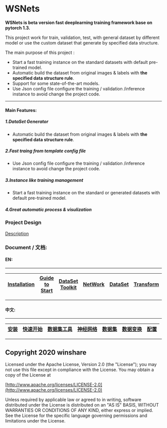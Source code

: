 <!--
 Copyright 2020 winshare
 
 Licensed under the Apache License, Version 2.0 (the "License");
 you may not use this file except in compliance with the License.
 You may obtain a copy of the License at
 
     http://www.apache.org/licenses/LICENSE-2.0
 
 Unless required by applicable law or agreed to in writing, software
 distributed under the License is distributed on an "AS IS" BASIS,
 WITHOUT WARRANTIES OR CONDITIONS OF ANY KIND, either express or implied.
 See the License for the specific language governing permissions and
 limitations under the License.
-->

# WSNets

**WSNets is beta version fast deeplearning training framework base on pytorch 1.3.**


This project work for train, validation, test, with general dataset by different model or use the custom dataset that generate by specified data structure.


The main purpose of this project :

* Start a fast training instance on the standard datasets with default pre-trained model.
*  Automatic build the dataset from original images & labels with **the specified data structure rule**.
* Support for some state-of-the-art models.  
* Use Json config file configure the training / validation /inference instance to avoid change the project code.

****

#### Main Features:

##### 1.DataSet Generator

*  Automatic build the dataset from original images & labels with **the specified data structure rule**.


##### 2.Fast traing from template config file

* Use Json config file configure the training / validation /inference instance to avoid change the project code.



##### 3.Instance like training management 

* Start a fast training instance on the standard or generated datasets with default pre-trained model.


##### 4.Great automatic process & visulization 



### Project Design

[Description](Resources/Document/DesignDescription.md)


### Document / 文档:

#### EN:

****



| [Installation]() | [Guide to Start](./Resources/Document/Guide2start.md) | [DataSet Toolkit](./Src/Utils/DataToolkit/README.md) | [NetWork](./Src/Nets/README.md) | [DataSet](./Data/README.md)| [Transform](./Src/Utils/Transform/README.md) | [Config](./Config/README.md) |
|---|---|---|---|---|---|---|

****


#### 中文:
****
| [安装]() | [快速开始](./Resources/Document/Guide2start.md)| [数据集工具](./Src/Utils/DataToolkit/README.md) | [神经网络](./Src/Nets/README.md) | [数据集](./Data/README.md) | [数据变换](./Src/Utils/Transform/README.md) | [配置](./Config/README.md) |
|---|---|---|---|---|---|---|

****







## Copyright 2020 winshare
 
 Licensed under the Apache License, Version 2.0 (the "License");
 you may not use this file except in compliance with the License.
 You may obtain a copy of the License at
 
 [http://www.apache.org/licenses/LICENSE-2.0](http://www.apache.org/licenses/LICENSE-2.0)
 
 Unless required by applicable law or agreed to in writing, software
 distributed under the License is distributed on an "AS IS" BASIS,
 WITHOUT WARRANTIES OR CONDITIONS OF ANY KIND, either express or implied.
 See the License for the specific language governing permissions and
 limitations under the License.